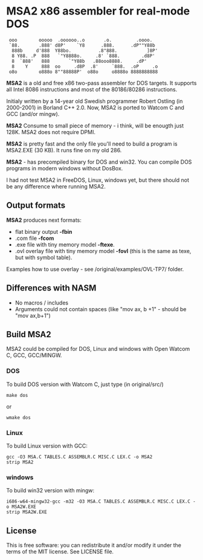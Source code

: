 # MSA2 x86 assembler for real-mode DOS

     ooo        ooooo  .oooooo..o       .o.         .oooo.
     `88.       .888' d8P'    `Y8      .888.      .dP""Y88b
      888b     d'888  Y88bo.          .8"888.           ]8P'
      8 Y88. .P  888   `"Y8888o.     .8' `888.        .d8P'
      8  `888'   888       `"Y88b   .88ooo8888.     .dP'
      8    Y     888  oo     .d8P  .8'     `888.  .oP     .o
     o8o        o888o 8""88888P'  o88o     o8888o 8888888888

**MSA2** is a old and free x86 two-pass assembler for DOS targets. It supports all
Intel 8086 instructions and most of the 80186/80286 instructions.

Initialy written by a 14-year old Swedish programmer Robert Ostling (in 2000-2001)
in Borland C++ 2.0. Now, MSA2 is ported to Watcom C and GCC (and/or mingw).

**MSA2** Consume to small piece of memory - i think, will be enougth just 128K.
MSA2 does not require DPMI.

**MSA2** is pretty fast and the only file you'll need to build a program is
MSA2.EXE (30 KB). It runs fine on my old 286.

**MSA2** - has precompiled binary for DOS and win32. You can compile DOS programs in
modern windows without DosBox.

I had not test MSA2 in FreeDOS, Linux, windows yet, but there should not be any
difference where running MSA2.

## Output formats

**MSA2** produces next formats:

* flat binary output **-fbin**
* .com file **-fcom**
* .exe file with tiny memory model **-ftexe**.
* .ovl overlay file with tiny memory model **-fovl** (this is the same as texe, but with symbol table).

Examples how to use overlay - see /original/examples/OVL-TP7/ folder.

## Differences with NASM

* No macros / includes
* Arguments could not contain spaces (like "mov ax, b +1" - should be "mov ax,b+1")

## Build MSA2

MSA2 could be compiled for DOS, Linux and windows with Open Watcom C, GCC, GCC/MINGW.

### DOS

To build DOS version with Watcom C, just type (in original/src/)

    make dos

or

    wmake dos

### Linux

To build Linux version with GCC:

    gcc -O3 MSA.C TABLES.C ASSEMBLR.C MISC.C LEX.C -o MSA2
    strip MSA2

### windows

To build win32 version with mingw:

    i686-w64-mingw32-gcc -m32 -O3 MSA.C TABLES.C ASSEMBLR.C MISC.C LEX.C -o MSA2W.EXE
    strip MSA2W.EXE

## License

This is free software: you can redistribute it and/or modify it under the terms of the MIT license. See LICENSE file.
